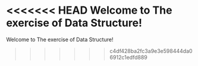 <<<<<<< HEAD
Welcome to The exercise of Data Structure!
=======
Welcome to The exercise of Data Structure!
>>>>>>> c4df428ba2fc3a9e3e598444da06912c1edfd889
